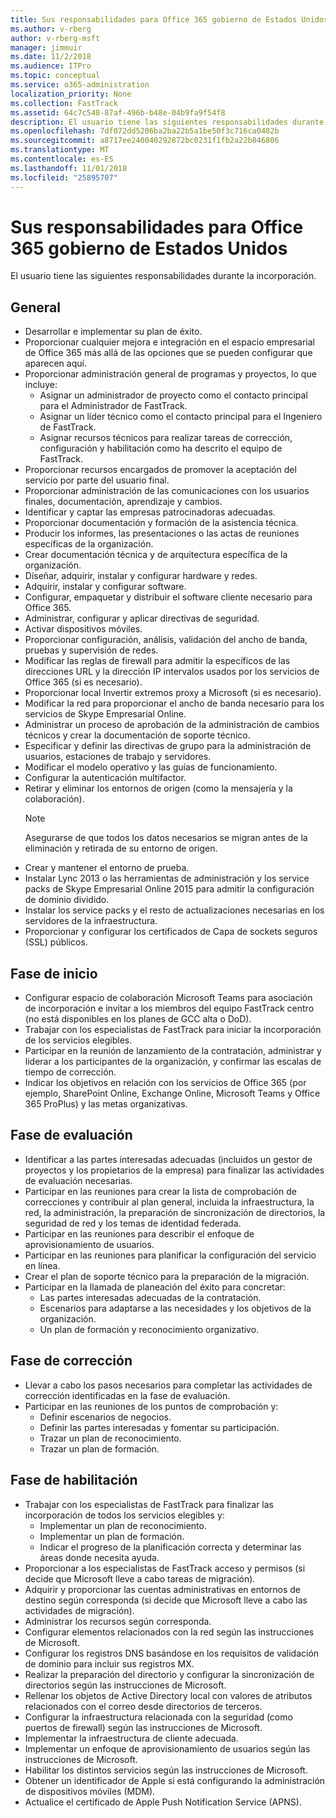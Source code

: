```yaml
---
title: Sus responsabilidades para Office 365 gobierno de Estados Unidos
ms.author: v-rberg
author: v-rberg-msft
manager: jimmuir
ms.date: 11/2/2018
ms.audience: ITPro
ms.topic: conceptual
ms.service: o365-administration
localization_priority: None
ms.collection: FastTrack
ms.assetid: 64c7c548-87af-496b-b48e-04b9fa9f54f8
description: El usuario tiene las siguientes responsabilidades durante la incorporación.
ms.openlocfilehash: 7df072dd5206ba2ba22b5a1be50f3c716ca0482b
ms.sourcegitcommit: a8717ee240040292872bc0231f1fb2a22b846806
ms.translationtype: MT
ms.contentlocale: es-ES
ms.lasthandoff: 11/01/2018
ms.locfileid: "25895707"
---
```

# <a name="your-responsibilities-for-office-365-us-government"></a>Sus responsabilidades para Office 365 gobierno de Estados Unidos

El usuario tiene las siguientes responsabilidades durante la incorporación.
  
## <a name="general"></a>General

- Desarrollar e implementar su plan de éxito.   
- Proporcionar cualquier mejora e integración en el espacio empresarial de Office 365 más allá de las opciones que se pueden configurar que aparecen aquí.    
- Proporcionar administración general de programas y proyectos, lo que incluye:     
  - Asignar un administrador de proyecto como el contacto principal para el Administrador de FastTrack.   
  - Asignar un líder técnico como el contacto principal para el Ingeniero de FastTrack.  
  - Asignar recursos técnicos para realizar tareas de corrección, configuración y habilitación como ha descrito el equipo de FastTrack.    
- Proporcionar recursos encargados de promover la aceptación del servicio por parte del usuario final.    
- Proporcionar administración de las comunicaciones con los usuarios finales, documentación, aprendizaje y cambios.    
- Identificar y captar las empresas patrocinadoras adecuadas.     
- Proporcionar documentación y formación de la asistencia técnica.     
- Producir los informes, las presentaciones o las actas de reuniones específicas de la organización.     
- Crear documentación técnica y de arquitectura específica de la organización.     
- Diseñar, adquirir, instalar y configurar hardware y redes.    
- Adquirir, instalar y configurar software.     
- Configurar, empaquetar y distribuir el software cliente necesario para Office 365.    
- Administrar, configurar y aplicar directivas de seguridad.    
- Activar dispositivos móviles.    
- Proporcionar configuración, análisis, validación del ancho de banda, pruebas y supervisión de redes. 
- Modificar las reglas de firewall para admitir la específicos de las direcciones URL y la dirección IP intervalos usados por los servicios de Office 365 (si es necesario).
- Proporcionar local Invertir extremos proxy a Microsoft (si es necesario).     
- Modificar la red para proporcionar el ancho de banda necesario para los servicios de Skype Empresarial Online.   
- Administrar un proceso de aprobación de la administración de cambios técnicos y crear la documentación de soporte técnico.    
- Especificar y definir las directivas de grupo para la administración de usuarios, estaciones de trabajo y servidores.    
- Modificar el modelo operativo y las guías de funcionamiento.   
- Configurar la autenticación multifactor.   
- Retirar y eliminar los entornos de origen (como la mensajería y la colaboración). 
    > [!NOTE]
    > Asegurarse de que todos los datos necesarios se migran antes de la eliminación y retirada de su entorno de origen.   
- Crear y mantener el entorno de prueba.  
- Instalar Lync 2013 o las herramientas de administración y los service packs de Skype Empresarial Online 2015 para admitir la configuración de dominio dividido.    
- Instalar los service packs y el resto de actualizaciones necesarias en los servidores de la infraestructura.     
- Proporcionar y configurar los certificados de Capa de sockets seguros (SSL) públicos. 
    
## <a name="initiate-phase"></a>Fase de inicio

- Configurar espacio de colaboración Microsoft Teams para asociación de incorporación e invitar a los miembros del equipo FastTrack centro (no está disponibles en los planes de GCC alta o DoD).   
- Trabajar con los especialistas de FastTrack para iniciar la incorporación de los servicios elegibles.    
- Participar en la reunión de lanzamiento de la contratación, administrar y liderar a los participantes de la organización, y confirmar las escalas de tiempo de corrección.    
- Indicar los objetivos en relación con los servicios de Office 365 (por ejemplo, SharePoint Online, Exchange Online, Microsoft Teams y Office 365 ProPlus) y las metas organizativas.
    
## <a name="assess-phase"></a>Fase de evaluación

- Identificar a las partes interesadas adecuadas (incluidos un gestor de proyectos y los propietarios de la empresa) para finalizar las actividades de evaluación necesarias.    
- Participar en las reuniones para crear la lista de comprobación de correcciones y contribuir al plan general, incluida la infraestructura, la red, la administración, la preparación de sincronización de directorios, la seguridad de red y los temas de identidad federada. 
- Participar en las reuniones para describir el enfoque de aprovisionamiento de usuarios.     
- Participar en las reuniones para planificar la configuración del servicio en línea.    
- Crear el plan de soporte técnico para la preparación de la migración.    
- Participar en la llamada de planeación del éxito para concretar:   
  - Las partes interesadas adecuadas de la contratación.   
  - Escenarios para adaptarse a las necesidades y los objetivos de la organización.   
  - Un plan de formación y reconocimiento organizativo.
    
## <a name="remediate-phase"></a>Fase de corrección

- Llevar a cabo los pasos necesarios para completar las actividades de corrección identificadas en la fase de evaluación.  
- Participar en las reuniones de los puntos de comprobación y:   
  - Definir escenarios de negocios.  
  - Definir las partes interesadas y fomentar su participación.  
  - Trazar un plan de reconocimiento. 
  - Trazar un plan de formación.
    
## <a name="enable-phase"></a>Fase de habilitación

- Trabajar con los especialistas de FastTrack para finalizar las incorporación de todos los servicios elegibles y:  
  - Implementar un plan de reconocimiento.   
  - Implementar un plan de formación.   
  - Indicar el progreso de la planificación correcta y determinar las áreas donde necesita ayuda.  
- Proporcionar a los especialistas de FastTrack acceso y permisos (si decide que Microsoft lleve a cabo tareas de migración).   
- Adquirir y proporcionar las cuentas administrativas en entornos de destino según corresponda (si decide que Microsoft lleve a cabo las actividades de migración).    
- Administrar los recursos según corresponda.     
- Configurar elementos relacionados con la red según las instrucciones de Microsoft.    
- Configurar los registros DNS basándose en los requisitos de validación de dominio para incluir sus registros MX.    
- Realizar la preparación del directorio y configurar la sincronización de directorios según las instrucciones de Microsoft.   
- Rellenar los objetos de Active Directory local con valores de atributos relacionados con el correo desde directorios de terceros.    
- Configurar la infraestructura relacionada con la seguridad (como puertos de firewall) según las instrucciones de Microsoft.    
- Implementar la infraestructura de cliente adecuada.   
- Implementar un enfoque de aprovisionamiento de usuarios según las instrucciones de Microsoft.    
- Habilitar los distintos servicios según las instrucciones de Microsoft.    
- Obtener un identificador de Apple si está configurando la administración de dispositivos móviles (MDM).   
- Actualice el certificado de Apple Push Notification Service (APNS).
    

  

